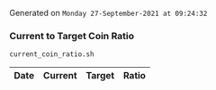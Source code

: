 Generated on `Monday 27-September-2021 at 09:24:32`

### Current to Target Coin Ratio
`current_coin_ratio.sh`

Date|Current|Target|Ratio
---|---|---|---
